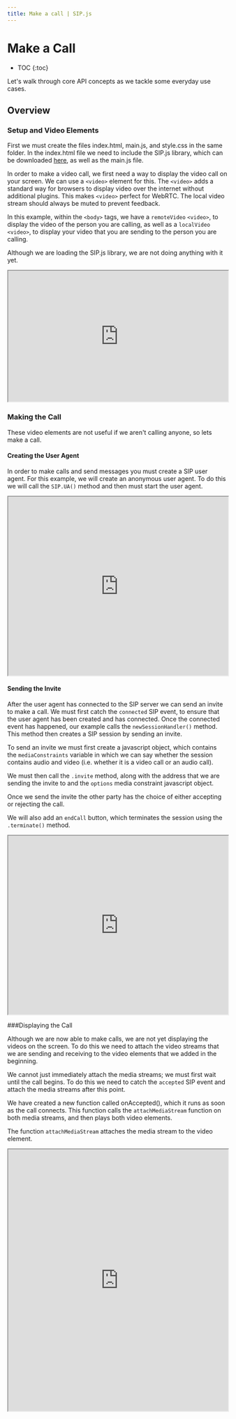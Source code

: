 ```yaml
---
title: Make a call | SIP.js
---
```


# Make a Call

* TOC
{:toc}

Let's walk through core API concepts as we tackle some everyday use cases.

## Overview

### Setup and Video Elements

First we must create the files index.html, main.js, and style.css in the same folder.  In the index.html file we need to include the SIP.js library, which can be downloaded [here](/download/), as well as the main.js file.  

In order to make a video call, we first need a way to display the video call on your screen.  We can use a `<video>` element for this.  The `<video>` adds a standard way for browsers to display video over the internet without additional plugins. This makes `<video>` perfect for WebRTC. The local video stream should always be muted to prevent feedback.

In this example, within the `<body>` tags, we have a `remoteVideo` `<video>`, to display the video of the person you are calling, as well as a `localVideo` `<video>`, to display your video that you are sending to the person you are calling.  

Although we are loading the SIP.js library, we are not doing anything with it yet.

<iframe
  style="width: 100%; height: 300px"
  src="http://jsfiddle.net/mgc2e/9/embedded/html,js,css,result/">
</iframe>

### Making the Call

These video elements are not useful if we aren't calling anyone, so lets make a call.  

#### Creating the User Agent

In order to make calls and send messages you must create a SIP user agent.  For this example, we will create an anonymous user agent.  To do this we will call the `SIP.UA()` method and then must start the user agent. 

<iframe
  style="width: 100%; height: 410px"
  src="http://jsfiddle.net/4m7dc/9/embedded/">
</iframe>


#### Sending the Invite


After the user agent has connected to the SIP server we can send an invite to make a call.  We must first catch the `connected` SIP event, to ensure that the user agent has been created and has connected.  Once the connected event has happened, our example calls the `newSessionHandler()` method.  This method then creates a SIP session by sending an invite.  

To send an invite we must first create a javascript object, which contains the `mediaConstraints` variable in which we can say whether the session contains audio and video (i.e. whether it is a video call or an audio call).  

We must then call the `.invite` method, along with the address that we are sending the invite to and the `options` media constraint javascript object.

Once we send the invite the other party has the choice of either accepting or rejecting the call.

We will also add an `endCall` button, which terminates the session using the `.terminate()` method.

<iframe
  style="width: 100%; height: 410px"
  src="http://jsfiddle.net/T4Kv2/14/embedded/">
</iframe>


###Displaying the Call

Although we are now able to make calls, we are not yet displaying the videos on the screen.  To do this we need to attach the video streams that we are sending and receiving to the video elements that we added in the beginning.  

We cannot just immediately attach the media streams; we must first wait until the call begins.  To do this we need to catch the `accepted` SIP event and attach the media streams after this point.  

We have created a new function called onAccepted(), which it runs as soon as the call connects.  This function calls the `attachMediaStream` function on both media streams, and then plays both video elements.

The function `attachMediaStream` attaches the media stream to the video element.

<iframe
  style="width: 100%; height: 600px"
  src="http://jsfiddle.net/qWmG7/18/embedded/">
</iframe>







